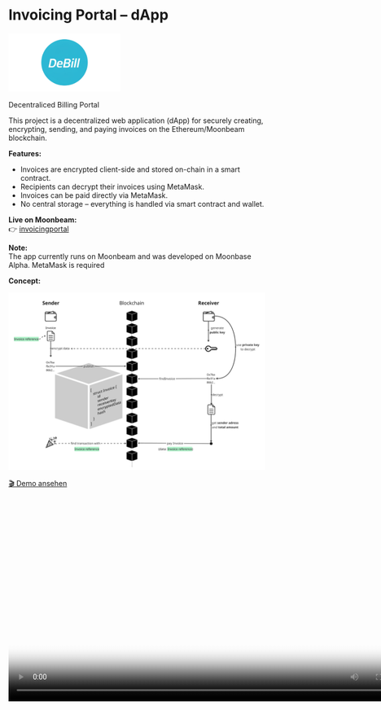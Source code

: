 # Invoicing Portal – dApp

<img src="public/DeBill.png" alt="Invoicing Portal Logo" width="220" />

Decentraliced Billing Portal

This project is a decentralized web application (dApp) for securely creating, encrypting, sending, and paying invoices on the Ethereum/Moonbeam blockchain.

**Features:**
- Invoices are encrypted client-side and stored on-chain in a smart contract.
- Recipients can decrypt their invoices using MetaMask.
- Invoices can be paid directly via MetaMask.
- No central storage – everything is handled via smart contract and wallet.

**Live on Moonbeam:**  
👉 [invoicingportal](https://invoicingportal.netlify.app)

**Note:**  
The app currently runs on Moonbeam and was developed on Moonbase Alpha. MetaMask is required

**Concept:**

![image](./docs/concept.png)

[🎬 Demo ansehen](public/demo.mp4)

<video controls preload="metadata" width="800" poster="public/thumb-nail.png">
  <source src="public/demo.mp4" type="video/mp4"/>
</video>